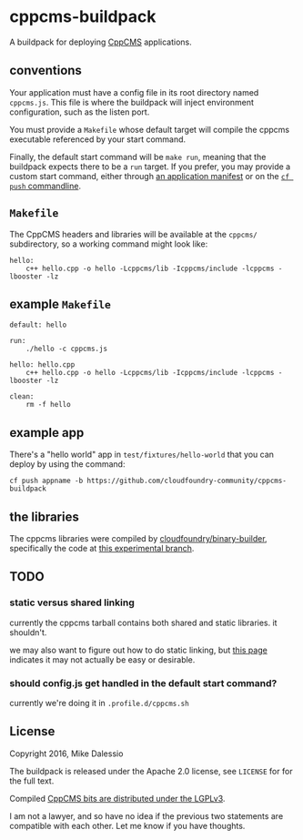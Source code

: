 # cppcms-buildpack

A buildpack for deploying [CppCMS](http://cppcms.com/) applications.


## conventions

Your application must have a config file in its root directory named
`cppcms.js`. This file is where the buildpack will inject environment
configuration, such as the listen port.

You must provide a `Makefile` whose default target will compile the
cppcms executable referenced by your start command.

Finally, the default start command will be `make run`, meaning that
the buildpack expects there to be a `run` target. If you prefer, you
may provide a custom start command, either through
[an application manifest](https://docs.cloudfoundry.org/devguide/deploy-apps/manifest.html#start-commands)
or on the
[`cf push` commandline](http://docs.cloudfoundry.org/cf-cli/getting-started.html#push).


## `Makefile`

The CppCMS headers and libraries will be available at the `cppcms/`
subdirectory, so a working command might look like:

```make
hello:
	c++ hello.cpp -o hello -Lcppcms/lib -Icppcms/include -lcppcms -lbooster -lz
```


## example `Makefile`

```make
default: hello

run:
	./hello -c cppcms.js

hello: hello.cpp
	c++ hello.cpp -o hello -Lcppcms/lib -Icppcms/include -lcppcms -lbooster -lz

clean:
	rm -f hello
```


## example app

There's a "hello world" app in `test/fixtures/hello-world` that you can deploy by using the command:

```
cf push appname -b https://github.com/cloudfoundry-community/cppcms-buildpack
```


## the libraries

The cppcms libraries were compiled by
[cloudfoundry/binary-builder](https://github.com/cloudfoundry/binary-builder),
specifically the code at
[this experimental branch](https://github.com/cloudfoundry/binary-builder/tree/flavorjones-cppcms).


## TODO

### static versus shared linking

currently the cppcms tarball contains both shared and static libraries. it shouldn't.

we may also want to figure out how to do static linking, but
[this page](http://cppcms.com/wikipp/en/page/ref_embedded#Static.Linking)
indicates it may not actually be easy or desirable.


### should config.js get handled in the default start command?

currently we're doing it in `.profile.d/cppcms.sh`


## License

Copyright 2016, Mike Dalessio

The buildpack is released under the Apache 2.0 license, see `LICENSE` for for the full text.

Compiled [CppCMS bits are distributed under the LGPLv3](http://commercial.cppcms.com/faq).

I am not a lawyer, and so have no idea if the previous two statements
are compatible with each other. Let me know if you have thoughts.
